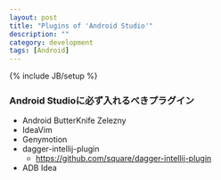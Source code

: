 ```yaml
---
layout: post
title: "Plugins of 'Android Studio'"
description: ""
category: development
tags: [Android]
---
```

{% include JB/setup %}

### Android Studioに必ず入れるべきプラグイン

- Android ButterKnife Zelezny
- IdeaVim
- Genymotion
- dagger-intellij-plugin
	- https://github.com/square/dagger-intellij-plugin
- ADB Idea